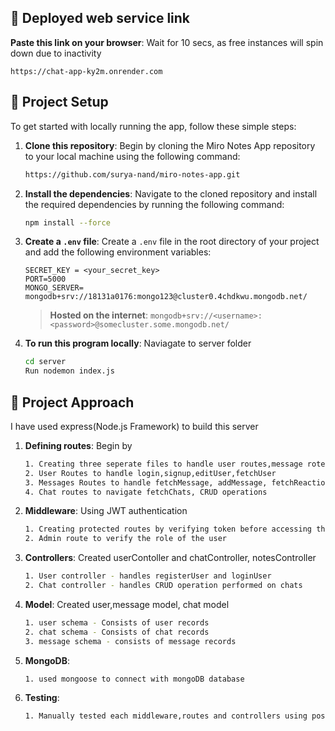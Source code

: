 ## 🚀 Deployed web service link

 **Paste this link on your browser**:  Wait for 10 secs, as free instances will spin down due to inactivity
 
    https://chat-app-ky2m.onrender.com
## 🚀 Project Setup
To get started with locally running the app, follow these simple steps:

1. **Clone this repository**: Begin by cloning the Miro Notes App repository to your local machine using the following command:
    ```bash
    https://github.com/surya-nand/miro-notes-app.git
    ```
2. **Install the dependencies**: Navigate to the cloned repository and install the required dependencies by running the following command:
    ```bash
    npm install --force
    ```
3. **Create a `.env` file**: Create a `.env` file in the root directory of your project and add the following environment variables:
    ```env
    SECRET_KEY = <your_secret_key>
    PORT=5000
    MONGO_SERVER= mongodb+srv://18131a0176:mongo123@cluster0.4chdkwu.mongodb.net/
    ``` 
    > **Hosted on the internet**: `mongodb+srv://<username>:<password>@somecluster.some.mongodb.net/`
4. **To run this program locally**: Naviagate to server folder
    ```bash
    cd server
    Run nodemon index.js
    ```
## 🚀 Project Approach
I have used express(Node.js Framework) to build this server

1. **Defining routes**: Begin by 
    ```bash
   1. Creating three seperate files to handle user routes,message rotes,chat routes
   2. User Routes to handle login,signup,editUser,fetchUser 
   3. Messages Routes to handle fetchMessage, addMessage, fetchReactions, updateReactions
   4. Chat routes to navigate fetchChats, CRUD operations
    ```
2. **Middleware**: Using JWT authentication 
    ```bash
    1. Creating protected routes by verifying token before accessing the controllers
    2. Admin route to verify the role of the user
    ```
3. **Controllers**: Created userContoller and chatController, notesController
    ```bash
    1. User controller - handles registerUser and loginUser
    2. Chat controller - handles CRUD operation performed on chats
    ``` 
    
4. **Model**: Created user,message model, chat model
    ```bash
    1. user schema - Consists of user records
    2. chat schema - Consists of chat records
    3. message schema - consists of message records
    ```
5. **MongoDB**: 
    ```bash
    1. used mongoose to connect with mongoDB database
    ```
6. **Testing**: 
    ```bash
    1. Manually tested each middleware,routes and controllers using postman
    ``` 
